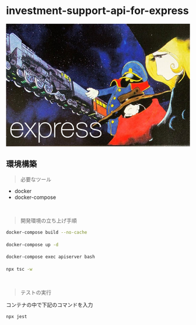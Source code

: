 # investment-support-api-for-express

![logo](./brand/express.jpg "ロゴ")

## 環境構築

> 必要なツール

- docker
- docker-compose

&nbsp;

> 開発環境の立ち上げ手順

```bash
docker-compose build --no-cache

docker-compose up -d

docker-compose exec apiserver bash

npx tsc -w
```

&nbsp;

> テストの実行

コンテナの中で下記のコマンドを入力

```bash
npx jest
```
